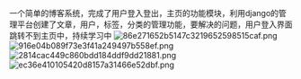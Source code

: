 一个简单的博客系统，完成了用户登入登出，主页的功能模块，利用django的管理平台创建了文章，用户，标签，分类的管理功能，要解决的问题，用户登入界面跳转不到主页中，持续学习中
![86e271652b5147c3219652598515caf.png](..%2F..%2FWeChat%2F86180%2FDocuments%2FWeChat%20Files%2FWeChat%20Files%2Fwxid_hnqux5b8tujk22%2FFileStorage%2FTemp%2F86e271652b5147c3219652598515caf.png)![916e04b089f73e3f41a249497b558ef.png](..%2F..%2FWeChat%2F86180%2FDocuments%2FWeChat%20Files%2FWeChat%20Files%2Fwxid_hnqux5b8tujk22%2FFileStorage%2FTemp%2F916e04b089f73e3f41a249497b558ef.png)![2814cac449c860bdd184ddf9dd21881.png](..%2F..%2FWeChat%2F86180%2FDocuments%2FWeChat%20Files%2FWeChat%20Files%2Fwxid_hnqux5b8tujk22%2FFileStorage%2FTemp%2F2814cac449c860bdd184ddf9dd21881.png)![ec36e410105420d8157a31466e52dbf.png](..%2F..%2FWeChat%2F86180%2FDocuments%2FWeChat%20Files%2FWeChat%20Files%2Fwxid_hnqux5b8tujk22%2FFileStorage%2FTemp%2Fec36e410105420d8157a31466e52dbf.png)